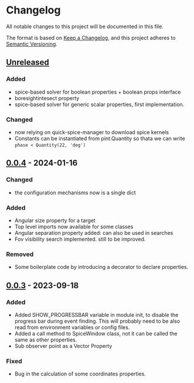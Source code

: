 # Changelog

All notable changes to this project will be documented in this file.

The format is based on [Keep a Changelog](https://keepachangelog.com/en/1.0.0/), and this project adheres to [Semantic Versioning](https://semver.org/spec/v2.0.0.html).

## [Unreleased]

### Added

- spice-based solver for boolean properties + boolean props interface
- boresightintesect property
- spice-based solver for generic scalar properties, first implementation.

### Changed

- now relying on quick-spice-manager to download spice kernels
- Constants can be instantiated from pint.Quantity so thata we can write `phase < Quantity(22, 'deg')`

## [0.0.4] - 2024-01-16

### Changed

- the configuration mechanisms now is a single dict

### Added

- Angular size property for a target
- Top level imports now available for some classes
- Angular separation property added: can also be used in searches
- Fov visibility search implemented. still to be improved.

### Removed

- Some boilerplate code by introducing a decorator to declare properties.

## [0.0.3] - 2023-09-18

### Added

- Added SHOW_PROGRESSBAR variable in module init, to disable the progress bar during event finding. This will probably need to be also read from environment variables or config files.
- Added a call method to SpiceWindow class, not it can be called the same as other properties.
- Sub observer point as a Vector Property

### Fixed

- Bug in the calculation of some coordinates properties.

[Unreleased]: https://github.com/JANUS-JUICE/spice_segmenter/compare/0.0.4...master
[0.0.4]: https://github.com/JANUS-JUICE/spice_segmenter/compare/0.0.3...0.0.4
[0.0.3]: https://github.com/luca-penasa/spice_segmenter/tree/0.0.3
